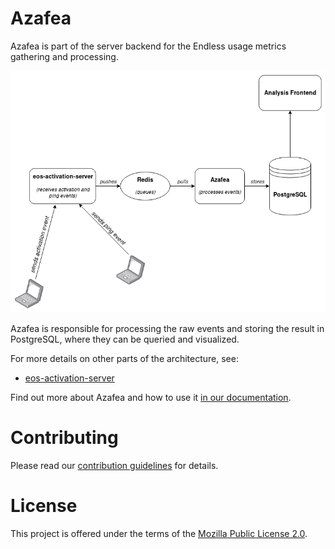 # Azafea

Azafea is part of the server backend for the Endless usage metrics gathering
and processing.

![Endless metrics pipeline diagram](docs/source/_static/metrics-pipeline.png "The Endless metrics pipeline")

Azafea is responsible for processing the raw events and storing the result in
PostgreSQL, where they can be queried and visualized.

For more details on other parts of the architecture, see:

* [eos-activation-server](https://github.com/endlessm/eos-activation-server/)

Find out more about Azafea and how to use it
[in our documentation](docs/source/).


# Contributing

Please read our [contribution guidelines](CONTRIBUTING.md) for details.


# License

This project is offered under the terms of the
[Mozilla Public License 2.0](https://www.mozilla.org/en-US/MPL/2.0/).
